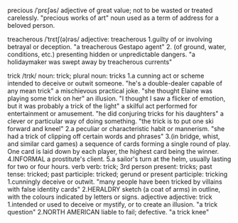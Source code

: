 
precious /ˈprɛʃəs/ 
adjective
of great value; not to be wasted or treated carelessly.
"precious works of art"
noun
used as a term of address for a beloved person.

treacherous /ˈtrɛtʃ(ə)rəs/
adjective: treacherous
1.guilty of or involving betrayal or deception.
"a treacherous Gestapo agent"
2. (of ground, water, conditions, etc.) presenting hidden or unpredictable dangers.
"a holidaymaker was swept away by treacherous currents"

trick /trɪk/
noun: trick; plural noun: tricks
1.a cunning act or scheme intended to deceive or outwit someone.
"he's a double-dealer capable of any mean trick"
a mischievous practical joke.
"she thought Elaine was playing some trick on her"
an illusion.
"I thought I saw a flicker of emotion, but it was probably a trick of the light"
a skilful act performed for entertainment or amusement.
"he did conjuring tricks for his daughters"
a clever or particular way of doing something.
"the trick is to put one ski forward and kneel"
2.a peculiar or characteristic habit or mannerism.
"she had a trick of clipping off certain words and phrases"
3.(in bridge, whist, and similar card games) a sequence of cards forming a single round of play. One card is laid down by each player, the highest card being the winner.
4.INFORMAL
a prostitute's client.
5.a sailor's turn at the helm, usually lasting for two or four hours.
verb
verb: trick; 3rd person present: tricks; past tense: tricked; past participle: tricked; gerund or present participle: tricking
1.cunningly deceive or outwit.
"many people have been tricked by villains with false identity cards"
2.HERALDRY
sketch (a coat of arms) in outline, with the colours indicated by letters or signs.
adjective
adjective: trick
1.intended or used to deceive or mystify, or to create an illusion.
"a trick question"
2.NORTH AMERICAN
liable to fail; defective.
"a trick knee"
